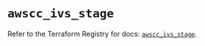 # `awscc_ivs_stage`

Refer to the Terraform Registry for docs: [`awscc_ivs_stage`](https://registry.terraform.io/providers/hashicorp/awscc/0.70.0/docs/resources/ivs_stage).
